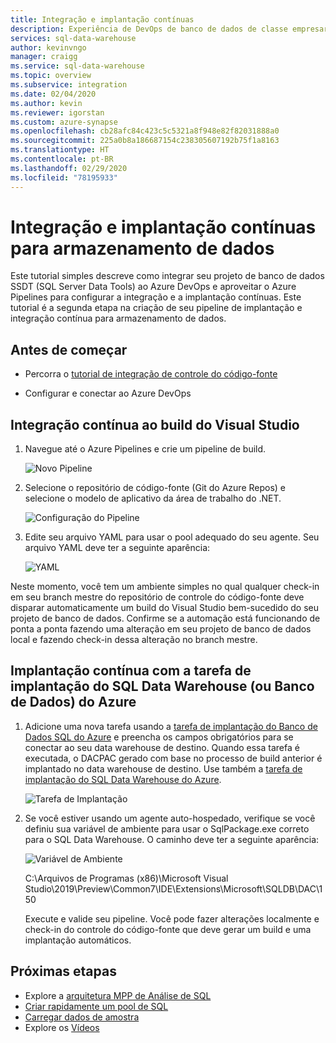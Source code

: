 ```yaml
---
title: Integração e implantação contínuas
description: Experiência de DevOps de banco de dados de classe empresarial para armazenamento de dados com suporte interno para integração e implantação contínuas usando o Azure Pipelines.
services: sql-data-warehouse
author: kevinvngo
manager: craigg
ms.service: sql-data-warehouse
ms.topic: overview
ms.subservice: integration
ms.date: 02/04/2020
ms.author: kevin
ms.reviewer: igorstan
ms.custom: azure-synapse
ms.openlocfilehash: cb28afc84c423c5c5321a8f948e82f82031888a0
ms.sourcegitcommit: 225a0b8a186687154c238305607192b75f1a8163
ms.translationtype: HT
ms.contentlocale: pt-BR
ms.lasthandoff: 02/29/2020
ms.locfileid: "78195933"
---
```

# <a name="continuous-integration-and-deployment-for-data-warehousing"></a>Integração e implantação contínuas para armazenamento de dados

Este tutorial simples descreve como integrar seu projeto de banco de dados SSDT (SQL Server Data Tools) ao Azure DevOps e aproveitar o Azure Pipelines para configurar a integração e a implantação contínuas. Este tutorial é a segunda etapa na criação de seu pipeline de implantação e integração contínua para armazenamento de dados. 

## <a name="before-you-begin"></a>Antes de começar

- Percorra o [tutorial de integração de controle do código-fonte](https://docs.microsoft.com/azure/sql-data-warehouse/sql-data-warehouse-source-control-integration)

- Configurar e conectar ao Azure DevOps


## <a name="continuous-integration-with-visual-studio-build"></a>Integração contínua ao build do Visual Studio

1. Navegue até o Azure Pipelines e crie um pipeline de build.

      ![Novo Pipeline](media/sql-data-warehouse-continuous-integration-and-deployment/1-new-build-pipeline.png "Novo Pipeline")

2. Selecione o repositório de código-fonte (Git do Azure Repos) e selecione o modelo de aplicativo da área de trabalho do .NET.

      ![Configuração do Pipeline](media/sql-data-warehouse-continuous-integration-and-deployment/2-pipeline-setup.png "Configuração do pipeline") 

3. Edite seu arquivo YAML para usar o pool adequado do seu agente. Seu arquivo YAML deve ter a seguinte aparência:

      ![YAML](media/sql-data-warehouse-continuous-integration-and-deployment/3-yaml-file.png "YAML")

Neste momento, você tem um ambiente simples no qual qualquer check-in em seu branch mestre do repositório de controle do código-fonte deve disparar automaticamente um build do Visual Studio bem-sucedido do seu projeto de banco de dados. Confirme se a automação está funcionando de ponta a ponta fazendo uma alteração em seu projeto de banco de dados local e fazendo check-in dessa alteração no branch mestre.


## <a name="continuous-deployment-with-the-azure-sql-data-warehouse-or-database-deployment-task"></a>Implantação contínua com a tarefa de implantação do SQL Data Warehouse (ou Banco de Dados) do Azure

1. Adicione uma nova tarefa usando a [tarefa de implantação do Banco de Dados SQL do Azure](https://docs.microsoft.com/azure/devops/pipelines/tasks/deploy/sql-azure-dacpac-deployment?view=azure-devops) e preencha os campos obrigatórios para se conectar ao seu data warehouse de destino. Quando essa tarefa é executada, o DACPAC gerado com base no processo de build anterior é implantado no data warehouse de destino. Use também a [tarefa de implantação do SQL Data Warehouse do Azure](https://marketplace.visualstudio.com/items?itemName=ms-sql-dw.SQLDWDeployment). 

      ![Tarefa de Implantação](media/sql-data-warehouse-continuous-integration-and-deployment/4-deployment-task.png "Tarefa de implantação")

2. Se você estiver usando um agente auto-hospedado, verifique se você definiu sua variável de ambiente para usar o SqlPackage.exe correto para o SQL Data Warehouse. O caminho deve ter a seguinte aparência:

      ![Variável de Ambiente](media/sql-data-warehouse-continuous-integration-and-deployment/5-environment-variable-preview.png "Variável de ambiente")

   C:\Arquivos de Programas (x86)\Microsoft Visual Studio\2019\Preview\Common7\IDE\Extensions\Microsoft\SQLDB\DAC\150  

   Execute e valide seu pipeline. Você pode fazer alterações localmente e check-in do controle do código-fonte que deve gerar um build e uma implantação automáticos.

## <a name="next-steps"></a>Próximas etapas

- Explore a [arquitetura MPP de Análise de SQL](massively-parallel-processing-mpp-architecture.md)
- [Criar rapidamente um pool de SQL](create-data-warehouse-portal.md)
- [Carregar dados de amostra](sql-data-warehouse-load-sample-databases.md)
- Explore os [Vídeos](/azure/sql-data-warehouse/sql-data-warehouse-videos)
